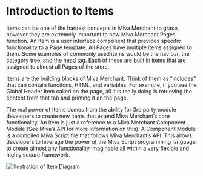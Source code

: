# Introduction to Items

Items can be one of the hardest concepts in Miva Merchant to grasp, however they are extremely important to how Miva Merchant Pages function.
An Item is a user interface component that provides specific functionality to a Page template.  All Pages have multiple items assigned to them. Some examples of commonly used items would be the nav bar, the category tree, and the head tag. Each of these are built in items that are assigned to almost all Pages of the store.

Items are the building blocks of Miva Merchant. Think of them as “includes” that can contain functions, HTML, and variables. For example, if you see the Global Header Item called on the page, all it is really doing is retrieving the content from that tab and printing it on the page.

The real power of Items comes from the ability for 3rd party module developers to create new items that extend Miva Merchant’s core functionality.  An item is just a reference to a Miva Merchant Component Module (See Miva’s API for more information on this). A Component Module is a compiled Miva Script file that follows Miva Merchant’s API. This allows developers to leverage the power of the Miva Script programming language to create almost any functionality imaginable all within a very flexible and highly secure framework.

![Illustration of Item Diagram](http://www.mivamerchant.com/images/dts-item-diagram.jpg)
